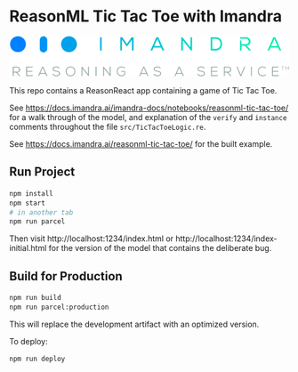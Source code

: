 # ReasonML Tic Tac Toe with Imandra

![Imandra](img/imandra_raas_logo.svg "Imandra")

This repo contains a ReasonReact app containing a game of Tic Tac Toe.

See https://docs.imandra.ai/imandra-docs/notebooks/reasonml-tic-tac-toe/ for a walk through of the model, and explanation of the `verify` and `instance` comments throughout the file `src/TicTacToeLogic.re`.

See https://docs.imandra.ai/reasonml-tic-tac-toe/ for the built example.

## Run Project

```sh
npm install
npm start
# in another tab
npm run parcel
```

Then visit http://localhost:1234/index.html or http://localhost:1234/index-initial.html for the version of the model that contains the deliberate bug.

## Build for Production

```sh
npm run build
npm run parcel:production
```

This will replace the development artifact with an optimized version.

To deploy:

```sh
npm run deploy
```
